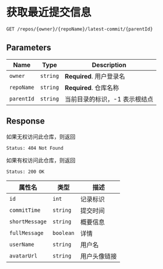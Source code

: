 # 获取最近提交信息

```text
GET /repos/{owner}/{repoName}/latest-commit/{parentId}
```

## Parameters

| Name          | Type     | Description                   |
| ------------- | -------- | ----------------------------- |
| `owner`       | `string` | **Required**. 用户登录名      |
| `repoName` | `string` | **Required**. 仓库名称        |
| `parentId`    | `string` | 当前目录的标识，-1 表示根结点 |

## Response

如果无权访问此仓库，则返回

```text
Status: 404 Not Found
```

如果有权访问此仓库，则返回

```text
Status: 200 OK
```

| 属性名         | 类型      | 描述         |
| -------------- | --------- | ------------ |
| `id`           | `int`     | 记录标识     |
| `commitTime`   | `string`  | 提交时间     |
| `shortMessage` | `string`  | 概要信息     |
| `fullMessage`  | `boolean` | 详情         |
| `userName`     | `string`  | 用户名       |
| `avatarUrl`    | `string`  | 用户头像链接 |
